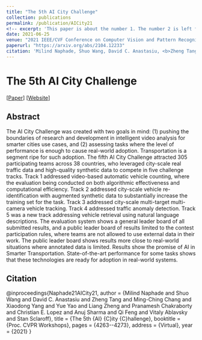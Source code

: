 ```yaml
---
title: "The 5th AI City Challenge"
collection: publications
permalink: /publication/AICity21
<!-- excerpt: 'This paper is about the number 1. The number 2 is left for future work.' -->
date: 2021-06-25
venue: "2021 IEEE/CVF Conference on Computer Vision and Pattern Recognition - 5th AI City Challenge Workshop"
paperurl: "https://arxiv.org/abs/2104.12233"
citation: 'Milind Naphade, Shuo Wang, David C. Anastasiu, <b>Zheng Tang</b>, Ming-Ching Chang, Xiaodong Yang, Yue Yao, Liang Zheng, Pranamesh Chakraborty, Christian E. Lopez, Anuj Sharma, Qi Feng, Vitaly Ablavsky and Stan Sclaroff. "The 5th AI City Challenge". <i>Proceedings of 2021 IEEE/CVF Conference on Computer Vision and Pattern Recognition Workshops (CVPRW 2021)</i>. 2021.'
---
```

# The 5th AI City Challenge

[<a href="https://arxiv.org/abs/2104.12233">Paper</a>]
[<a href="https://www.aicitychallenge.org/2021-ai-city/">Website</a>]


## Abstract
The AI City Challenge was created with two goals in mind: (1) pushing the boundaries of research and development in intelligent video analysis for smarter cities use cases, and (2) assessing tasks where the level of performance is enough to cause real-world adoption. Transportation is a segment ripe for such adoption. The fifth AI City Challenge attracted 305 participating teams across 38 countries, who leveraged city-scale real traffic data and high-quality synthetic data to compete in five challenge tracks. Track 1 addressed video-based automatic vehicle counting, where the evaluation being conducted on both algorithmic effectiveness and computational efficiency. Track 2 addressed city-scale vehicle re-identification with augmented synthetic data to substantially increase the training set for the task. Track 3 addressed city-scale multi-target multi-camera vehicle tracking. Track 4 addressed traffic anomaly detection. Track 5 was a new track addressing vehicle retrieval using natural language descriptions. The evaluation system shows a general leader board of all submitted results, and a public leader board of results limited to the contest participation rules, where teams are not allowed to use external data in their work. The public leader board shows results more close to real-world situations where annotated data is limited. Results show the promise of AI in Smarter Transportation. State-of-the-art performance for some tasks shows that these technologies are ready for adoption in real-world systems.


## Citation
@inproceedings{Naphade21AICity21,
author = {Milind Naphade and Shuo Wang and David C. Anastasiu and Zheng Tang and Ming-Ching Chang and Xiaodong Yang and Yue Yao and Liang Zheng and Pranamesh Chakraborty and Christian E. Lopez and Anuj Sharma and Qi Feng and Vitaly Ablavsky and Stan Sclaroff},
title = {The 5th {AI} {C}ity {C}hallenge},
booktitle = {Proc. CVPR Workshops},
pages = {4263--4273},
address = {Virtual},
year = {2021}
}
